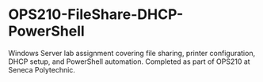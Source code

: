 # OPS210-FileShare-DHCP-PowerShell
Windows Server lab assignment covering file sharing, printer configuration, DHCP setup, and PowerShell automation. Completed as part of OPS210 at Seneca Polytechnic.
